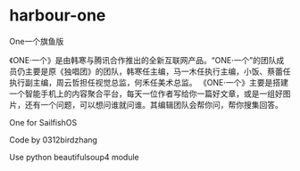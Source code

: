 # harbour-one
One一个旗鱼版

《ONE·一个》是由韩寒与腾讯合作推出的全新互联网产品。“ONE·一个”的团队成员仍主要是原《独唱团》的团队，韩寒任主编，马一木任执行主编，小饭、蔡蕾任执行副主编，周云哲担任视觉总监，何禾任美术总监。
《ONE·一个》主要是搭建一个智能手机上的内容聚合平台，每天一位作者写给你一篇好文章，或是一组好图片，还有一个问题，可以想问谁就问谁。其编辑团队会帮你问，帮你搜集回答。

One for SailfishOS

Code by 0312birdzhang

Use python beautifulsoup4 module
